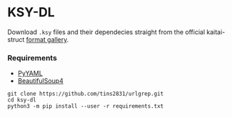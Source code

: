 # KSY-DL
Download `.ksy` files and their dependecies straight from the official kaitai-struct [format gallery](http://formats.kaitai.io/).

### Requirements
* [PyYAML](https://pyyaml.org/)
* [BeautifulSoup4](https://www.crummy.com/software/BeautifulSoup/bs4/)
```
git clone https://github.com/tins2831/urlgrep.git
cd ksy-dl
python3 -m pip install --user -r requirements.txt
```